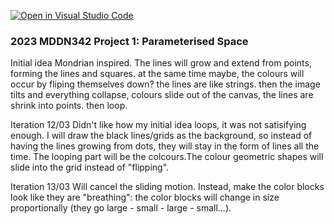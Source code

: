 [![Open in Visual Studio Code](https://classroom.github.com/assets/open-in-vscode-c66648af7eb3fe8bc4f294546bfd86ef473780cde1dea487d3c4ff354943c9ae.svg)](https://classroom.github.com/online_ide?assignment_repo_id=10300737&assignment_repo_type=AssignmentRepo)
### 2023 MDDN342 Project 1: Parameterised Space

Initial idea
Mondrian inspired. The lines will grow and extend from points, forming the lines and squares. at the same time maybe, the colours will occur by fliping themselves down? the lines are like strings. then the image tilts and everything collapse, colours slide out of the canvas, the lines are shrink into points. then loop.

Iteration 12/03
Didn't like how my initial idea loops, it was not satisifying enough. 
I will draw the black lines/grids as the background, so instead of having the lines growing from dots, they will stay in the form of lines all the time. The looping part will be the colcours.The colour geometric shapes will slide into the grid instead of "flipping". 

Iteration 13/03
Will cancel the sliding motion. Instead, make the color blocks look like they are "breathing": the color blocks will change in size proportionally (they go large - small - large - small...). 